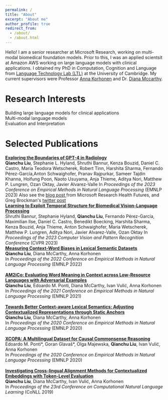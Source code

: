 ```yaml
---
permalink: /
title: "About"
excerpt: "About me"
author_profile: true
redirect_from: 
  - /about/
  - /about.html
---
```


Hello! I am a senior researcher at Microsoft Research, working on multi-modal biomedical foundation models. Prior to this, I was an applied scientsit at Amazon AWS working on large language models with clinical applications. I obtained my PhD in Computation, Cognition and Language from <a href="http://ltl.mml.cam.ac.uk/"> Language Technology Lab (LTL)</a> at the University of Cambridge. My current supervisors were Professor <a href="http://www.cl.cam.ac.uk/~alk23/">Anna Korhonen</a> and Dr. <a href="http://www.dianamccarthy.co.uk/">Diana Mccarthy</a>.

Research Interests
======
Building large language models for clinical applications<br>
Multi-modal language models<br>
Evaluation and Interpretation

Selected Publications
======
<a href="https://arxiv.org/pdf/2310.14573.pdf">
	    <b>Exploring the Boundaries of GPT-4 in Radiology</b>
            </a> <br>
		<b>Qianchu Liu</b>, Stephanie L. Hyland, Shruthi Bannur, Kenza Bouzid, Daniel C. Castro, Maria Teodora Wetscherek, Robert Tinn, Harshita Sharma, Fernando Pérez-García,Anton Schwaighofer, Pranav Rajpurkar, Sameer Tajdin Khanna, Hoifung Poon, Naoto Usuyama, Anja Thieme, Aditya Nori, Matthew P. Lungren, Ozan Oktay, Javier Alvarez-Valle  
In <i> Proceedings of the 2023 Conference on Empirical Methods in Natural Language Processing </i> (EMNLP 2023) 
Also see the <a href="https://www.microsoft.com/en-us/research/blog/gpt-4s-potential-in-shaping-the-future-of-radiology/"> blog post </a> from Microsoft Research Health Futures, and Greg Brockman's <a href="https://x.com/gdb/status/1729483568827744673?s=20"> twitter post </a> <br>

<a href="https://arxiv.org/pdf/2301.04558.pdf">
<b>Learning to Exploit Temporal Structure for Biomedical Vision-Language Processing</b>
</a> <br>
Shruthi Bannur, Stephanie Hyland, <b>Qianchu Liu</b>, Fernando Pérez-García, Maximilian Ilse, Daniel C. Castro, 
Benedikt Boecking, Harshita Sharma, Kenza Bouzid, Anja Thieme, Anton Schwaighofer, Maria Wetscherek, Matthew P. Lungren, 
Aditya Nori, Javier Alvarez-Valle, Ozan Oktay            
In <i> Proceedings of the 2023 Computer Vision and Pattern Recognition Conference </i> (CVPR 2023) <br>

<a href="https://arxiv.org/pdf/2112.06733.pdf">
<b>Measuring Context-Word Biases in Lexical Semantic Datasets</b>
</a> <br>
<b>Qianchu Liu</b>, Diana McCarthy, Anna Korhonen<br>
In <i> Proceedings of the 2022 Conference on Empirical Methods in Natural Language Processing </i> (EMNLP 2022) <br>

<br>
<a href="https://aclanthology.org/2021.emnlp-main.571.pdf">
<b>AM2iCo: Evaluating Word Meaning in Context across Low-Resource Languages with Adversarial Examples</b>
</a> <br>
<b>Qianchu Liu</b>, Edoardo M. Ponti, Diana McCarthy, Ivan Vulić, Anna Korhonen<br>
In <i> Proceedings of the 2021 Conference on Empirical Methods in Natural Language Processing </i> (EMNLP 2021) <br>

<br>
<a href="https://www.aclweb.org/anthology/2020.emnlp-main.333.pdf">
<b>Towards Better Context-aware Lexical Semantics: Adjusting Contextualized Representations through Static Anchors</b>
</a> <br>
<b>Qianchu Liu</b>, Diana McCarthy, Anna Korhonen<br>
In <i> Proceedings of the 2020 Conference on Empirical Methods in Natural Language Processing </i> (EMNLP 2020) <br>

<br>
<a href="https://www.aclweb.org/anthology/2020.emnlp-main.185.pdf">
<b>XCOPA: A Multilingual Dataset for Causal Commonsense Reasoning</b>
</a> <br>
Edoardo M. Ponti*, Goran Glavaš*, Olga Majewska, <b>Qianchu Liu</b>, Ivan Vulić, Anna Korhonen<br>
In <i> Proceedings of the 2020 Conference on Empirical Methods in Natural Language Processing </i> (EMNLP 2020) <br>

<br>
<a href="https://www.aclweb.org/anthology/K19-1004.pdf">
<b>Investigating Cross-lingual Alignment Methods for Contextualized
Embeddings with Token-Level Evaluation</b>
</a> <br>
<b>Qianchu Liu</b>, Diana McCarthy, Ivan Vulić, Anna Korhonen<br>
In <i>Proceedings of the 23rd Conference on Computational Natural Language Learning </i> (CoNLL 2019) <br>

<br>
